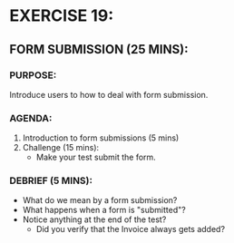 # EXERCISE 19:
## FORM SUBMISSION (25 MINS):
### PURPOSE:
Introduce users to how to deal with form submission.

### AGENDA:
1. Introduction to form submissions (5 mins)
2. Challenge (15 mins):
   - Make your test submit the form.

### DEBRIEF (5 MINS):
- What do we mean by a form submission?
- What happens when a form is "submitted"?
- Notice anything at the end of the test?
  - Did you verify that the Invoice always gets added?
